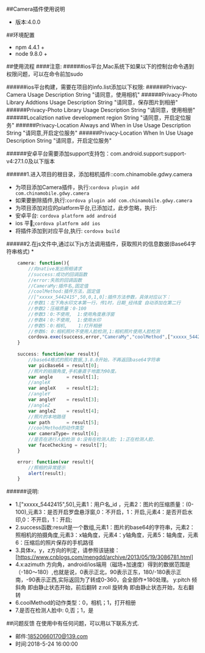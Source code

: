 ##Camera插件使用说明
* 版本:4.0.0

##环境配置
* npm 4.4.1 +
* node 9.8.0 +


##使用流程
####注意:
######ios平台,Mac系统下如果以下的控制台命令遇到权限问题，可以在命令前加sudo

######ios平台构建，需要在项目的info.list添加以下权限:
######Privacy-Camera Usage Description String "请同意，使用相机"
######Privacy-Photo Library Addtions Usage Description String "请同意，保存图片到相册"
######Privacy-Photo Library Usage Description String "请同意，使用相册"
######Localiztion native development region  String "请同意，开启定位服务"
######Privacy-Location Always and When in Use Usage Description String "请同意,开启定位服务"
######Privacy-Location When In Use Usage Description String "请同意，开启定位服务"

######安卓平台需要添加support支持包：com.android.support:support-v4:27.1.0及以下版本

######1.进入项目的根目录，添加相机插件::com.chinamobile.gdwy.camera
* 为项目添加Camera插件，执行:`cordova plugin add com.chinamobile.gdwy.camera`
* 如果要删除插件,执行:`cordova plugin add com.chinamobile.gdwy.camera`
* 为项目添加对应的platform平台,已添加过，此步忽略，执行:
* 安卓平台: `cordova platform add android`
* ios 平台̨:`cordova platform add ios`
* 将插件添加到对应平台,执行: `cordova build`

######2.在js文件中,通过以下js方法调用插件，获取照片的信息数据(Base64字符串格式)
*
```javascript
    camera: function(){
        //向native发出照相请求
        //success:成功的回调函数
        //error:失败的回调函数
        //CameraMy:插件名,固定值
        //coolMethod:插件方法，固定值
        //["xxxxx_5442415",50,0,1,0]:插件方法参数，具体对应以下：
        //参数1：左下角水印文本第一行，传1时，日期_经纬度 自动添加在第二行
        //参数2：压缩质量：0-100
        //参数3：0:不使用,  1:使用角度悬浮窗
        //参数4：0:不使用,  1:使用水印
        //参数5：0:相机,    1:打开相册
        //参数6: 0:相机照片不使用人脸检测,1:相机照片使用人脸检测
        cordova.exec(success,error,"CameraMy","coolMethod",["xxxxx_5442415",50,0,1,0,0]);
    }
    
    success: function(var result){
        //base64格式的照片数据,3.8.0开始，不再返回base64字符串
        var picBase64 = result[0];
        //照片的拍摄角度,手机垂直于地面为90度。
        var angle     = result[1];
        //angleX
        var angleX    = result[2];
        //angleY
        var angleY    = result[3];
        //angleZ
        var angleZ    = result[4];
        //照片的本地路径
        var path      = result[5];
        //coolMethod的动作类型
        var cameraType= result[6];
        //是否在进行人脸检测 0:没有在检测人脸; 1:正在检测人脸.
        var faceChecking = result[7];
    }

    error: function(var result){
        //照相的异常提示
        alert(result);
    }
```
######说明:
* 1.["xxxxx_5442415",50],元素1：用户名_id ，元素2：图片的压缩质量：(0-100),元素3：是否开启罗盘悬浮窗,0：不开启，1：开启,元素4：是否开启水印,0：不开启，1：开启;
* 2.success函数:result是一个数组,元素1：图片的base64的字符串，元素2：照相机的拍摄角度,元素3：x轴角度，元素4：y轴角度，元素5：轴角度，元素6：压缩后的照片保存的手机路径
* 3.具体x，y，z方向的判定，请参照该链接：[https://www.cnblogs.com/mengdd/archive/2013/05/19/3086781.html]
* 4.x:azimuth 方向角，android/ios端用（磁场+加速度）得到的数据范围是（-180～180）,也就是说，0表示正北，90表示正东，180/-180表示正南，-90表示正西,实际返回为了转成0-360，会全部作+180处理。
    y:pitch   倾斜角   即由静止状态开始，前后翻转
    z:roll    旋转角  即由静止状态开始，左右翻转
* 6.coolMethod的动作类型：0，相机；1，打开相册
* 7.是否在检测人脸中: 0,否；1，是

##问题反馈
  在使用中有任何问题，可以用以下联系方式.
  
  * 邮件:18520660170@139.com
  * 时间:2018-5-24 16:00:00
